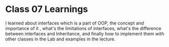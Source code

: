# Class 07 Learnings

I learned about interfaces which is a part of OOP, the concept and importance of it , what's the limitations of interfaces, what's the difference between interfaces and Inheritance, and finally how to implement them with other classes in the Lab and examples in the lecture.
